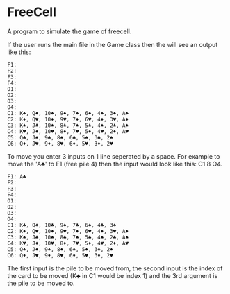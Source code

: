 # FreeCell

A program to simulate the game of freecell. 

If the user runs the main file in the Game class then the will see an output like this:

    F1:
    F2:
    F3:
    F4:
    O1:
    O2:
    O3:
    O4:
    C1: K♣, Q♠, 10♣, 9♠, 7♣, 6♠, 4♣, 3♠, A♣
    C2: K♦, Q♥, 10♦, 9♥, 7♦, 6♥, 4♦, 3♥, A♦
    C3: K♠, J♣, 10♠, 8♣, 7♠, 5♣, 4♠, 2♣, A♠
    C4: K♥, J♦, 10♥, 8♦, 7♥, 5♦, 4♥, 2♦, A♥
    C5: Q♣, J♠, 9♣, 8♠, 6♣, 5♠, 3♣, 2♠
    C6: Q♦, J♥, 9♦, 8♥, 6♦, 5♥, 3♦, 2♥

To move you enter 3 inputs on 1 line seperated by a space. For example to move the 'A♣' to F1 (free pile 4) then the input would look like this:
C1 8 O4.

    F1: A♣
    F2:
    F3:
    F4:
    O1:
    O2:
    O3:
    O4:
    C1: K♣, Q♠, 10♣, 9♠, 7♣, 6♠, 4♣, 3♠
    C2: K♦, Q♥, 10♦, 9♥, 7♦, 6♥, 4♦, 3♥, A♦
    C3: K♠, J♣, 10♠, 8♣, 7♠, 5♣, 4♠, 2♣, A♠
    C4: K♥, J♦, 10♥, 8♦, 7♥, 5♦, 4♥, 2♦, A♥
    C5: Q♣, J♠, 9♣, 8♠, 6♣, 5♠, 3♣, 2♠
    C6: Q♦, J♥, 9♦, 8♥, 6♦, 5♥, 3♦, 2♥


The first input is the pile to be moved from, the second input is the index of the card to be moved (K♣ in C1 would be index 1) and the 3rd argument is the pile to be moved to.
